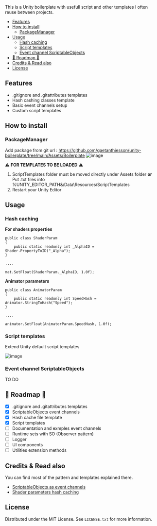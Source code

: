 This is a Unity boilerplate with usefull script and other templates I often reuse between projects.

- [Features](#features)
- [How to install](#how-to-install)
  - [PackageManager](#packagemanager)
- [Usage](#usage)
  - [Hash caching](#hash-caching)
  - [Script templates](#script-templates)
  - [Event channel ScriptableObjects](#event-channel-scriptableobjects)
- [:construction: Roadmap :construction:](#construction-roadmap-construction)
- [Credits \& Read also](#credits--read-also)
- [License](#license)

## Features

- .gitignore and .gitattributes templates
- Hash cashing classes template
- Basic event channels setup
- Custom script templates

## How to install

### PackageManager

Add package from git url : https://github.com/gaetanthiesson/unity-boilerplate/tree/main/Assets/Boilerplate
![image](https://github.com/gaetanthiesson/unity-boilerplate/assets/16124367/dfc71ee8-84f2-48ec-a82d-53f880455960)

:warning: **FOR TEMPLATES TO BE LOADED** :warning:

1. ScriptTemplates folder must be moved directly under Assets folder
  **or**
Put .txt files into %UNITY_EDITOR_PATH&\Data\Resources\ScriptTemplates
2. Restart your Unity Editor

## Usage

### Hash caching

**For shaders properties**

```
public class ShaderParam
{
    public static readonly int _AlphaID = Shader.PropertyToID("_Alpha");
}

....

mat.SetFloat(ShaderParam._AlphaID, 1.0f);
```

**Animator parameters**

```
public class AnimatorParam
{
    public static readonly int SpeedHash = Animator.StringToHash("Speed");
}

....

animator.SetFloat(AnimatorParam.SpeedHash, 1.0f);
```

### Script templates

Extend Unity default script templates

![image](https://github.com/gaetanthiesson/unity-boilerplate/assets/16124367/fc38c5eb-9090-4c03-8612-35ab91d28b9a)

### Event channel ScriptableObjects
TO DO

## :construction: Roadmap :construction:

- [X] .gitignore and .gitattributes templates
- [X] ScriptableObjects event channels
- [X] Hash cache file template
- [X] Script templates
- [ ] Documentation and exmples event channels
- [ ] Runtime sets with SO (Observer pattern)
- [ ] Logger
- [ ] UI components
- [ ] Utilities extension methods

## Credits & Read also

You can find most of the pattern and templates explained there.

- [ScriptableObjects as event channels](https://unity.com/how-to/scriptableobjects-event-channels-game-code#how-event-channels-help)
- [Shader parameters hash caching](https://forum.unity.com/threads/shader-propertytoid-name-why-is-it-more-efficient-and-best-practise-to-store-multiple-ids.492831/#post-3216842)
  
## License
Distributed under the MIT License. See `LICENSE.txt` for more information.
